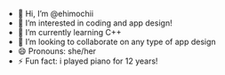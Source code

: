 - 👋 Hi, I’m @ehimochii
- 👀 I’m interested in coding and app design!
- 🌱 I’m currently learning C++
- 💞️ I’m looking to collaborate on any type of app design
- 😄 Pronouns: she/her
- ⚡ Fun fact: i played piano for 12 years!

<!---
ehimochii/ehimochii is a ✨ special ✨ repository because its `README.md` (this file) appears on your GitHub profile.
You can click the Preview link to take a look at your changes.
--->
